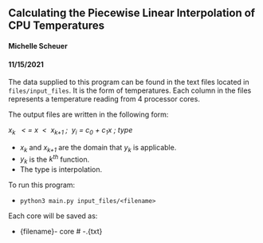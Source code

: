 ## Calculating the Piecewise Linear Interpolation of CPU Temperatures
#### Michelle Scheuer
#### 11/15/2021

The data supplied to this program can be found in the text files located in `files/input_files`. It is the form of temperatures.
Each column in the files represents a temperature reading from 4 processor cores.

The output files are written in the following form:
    
*x<sub>k</sub> &nbsp; < = x &nbsp;<&nbsp; x<sub>k+1</sub>&nbsp;; &nbsp;y<sub>i</sub>&nbsp;=&nbsp;c<sub>0</sub>&nbsp;+&nbsp;c<sub>1</sub>x ; type*

* *x<sub>k</sub>* and *x<sub>k+1</sub>* are the domain that *y<sub>k</sub>* is applicable.
* *y<sub>k</sub>* is the *k<sup>th<sup>* function.
* The type is interpolation.


To run this program:

* `python3 main.py input_files/<filename>`

Each core will be saved as:
* {filename}- core # -.{txt}